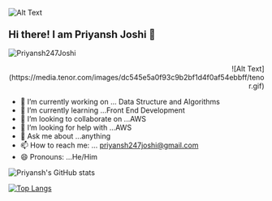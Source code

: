 ![Alt Text](https://media3.giphy.com/media/5aY7BIL8PoLL9nwa3p/source.gif)
### <p align="left"><big>Hi there! I am Priyansh Joshi 👋</big></p>
<p align="left"> 
<img src="https://komarev.com/ghpvc/?username=USERNAME&label=Views&color=blue&style=plastic" alt="Priyansh247Joshi" />
 </p>

<p align="right"> ![Alt Text](https://media.tenor.com/images/dc545e5a0f93c9b2bf1d4f0af54ebbff/tenor.gif) </p>

- 🔭 I’m currently working on ... Data Structure and Algorithms
- 🌱 I’m currently learning ...Front End Development
- 👯 I’m looking to collaborate on ...AWS
- 🤔 I’m looking for help with ...AWS
- 💬 Ask me about ...anything
- 📫 How to reach me: ... priyansh247joshi@gmail.com
- 😄 Pronouns: ...He/Him                                        


![Priyansh's GitHub stats](https://github-readme-stats.vercel.app/api?username=Priyansh247Joshi&show_icons=true)

[![Top Langs](https://github-readme-stats.vercel.app/api/top-langs/?username=Priyansh247Joshi&layout=compact)](https://github.com/Priyansh247Joshi/github-readme-stats)


